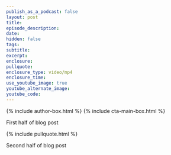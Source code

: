```yaml
---
publish_as_a_podcast: false
layout: post
title:
episode_description:
date:
hidden: false
tags:
subtitle:
excerpt:
enclosure:
pullquote:
enclosure_type: video/mp4
enclosure_time:
use_youtube_image: true
youtube_alternate_image:
youtube_code:
---
```

{% include author-box.html %}
{% include cta-main-box.html %}

First half of blog post

{% include pullquote.html %}

Second half of blog post



